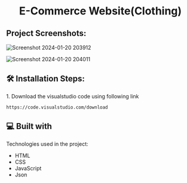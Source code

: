 <h1 align="center" id="title">E-Commerce Website(Clothing)</h1>

<h2>Project Screenshots:</h2>

![Screenshot 2024-01-20 203912](https://github.com/Mohamedthanvir/E-commerce-Clothing-/assets/107427917/117bd3d3-0c03-4177-8a4f-dd108ae8d4cc)


![Screenshot 2024-01-20 204011](https://github.com/Mohamedthanvir/E-commerce-Clothing-/assets/107427917/9c846d8a-8422-4137-9451-e3043e5f49dd)

<h2>🛠️ Installation Steps:</h2>

<p>1. Download the visualstudio code using following link</p>

```
https://code.visualstudio.com/download
```

  
  
<h2>💻 Built with</h2>

Technologies used in the project:

*   HTML
*   CSS
*   JavaScript
*   Json
